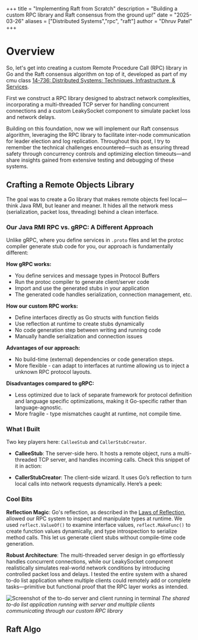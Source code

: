 +++
title = "Implementing Raft from Scratch"
description = "Building a custom RPC library and Raft consensus from the ground up!"
date = "2025-03-26"
aliases = ["Distributed Systems","rpc", "raft"]
author = "Dhruv Patel"
+++

# Overview

So, let's get into creating a custom Remote Procedure Call (RPC) library in Go and the Raft consensus algorithm on top of it, developed as part of my cmu class [14-736: Distributed Systems: Techniques, Infrastructure, & Services](https://mews.sv.cmu.edu/teaching/14736/).

First we construct a RPC library designed to abstract network complexities, incorporating a multi-threaded TCP server for handling concurrent connections and a custom LeakySocket component to simulate packet loss and network delays.

Building on this foundation, now we will implement our Raft consensus algorithm, leveraging the RPC library to facilitate inter-node communication for leader election and log replication. Throughout this post, I try to remember the technical challenges encountered—such as ensuring thread safety through concurrency controls and optimizing election timeouts—and share insights gained from extensive testing and debugging of these systems.

## Crafting a Remote Objects Library

The goal was to create a Go library that makes remote objects feel local—think Java RMI, but leaner and meaner. It hides all the network mess (serialization, packet loss, threading) behind a clean interface.

### Our Java RMI RPC vs. gRPC: A Different Approach

Unlike gRPC, where you define services in `.proto` files and let the protoc compiler generate stub code for you, our approach is fundamentally different:

**How gRPC works:**

- You define services and message types in Protocol Buffers
- Run the protoc compiler to generate client/server code
- Import and use the generated stubs in your application
- The generated code handles serialization, connection management, etc.

**How our custom RPC works:**

- Define interfaces directly as Go structs with function fields
- Use reflection at runtime to create stubs dynamically
- No code generation step between writing and running code
- Manually handle serialization and connection issues

**Advantages of our approach:**

- No build-time (external) dependencies or code generation steps.
- More flexible - can adapt to interfaces at runtime allowing us to inject a unknown RPC protocol layouts.

**Disadvantages compared to gRPC:**

- Less optimized due to lack of separate framework for protocol definition and language specific optimizations, making it Go-specific rather than language-agnostic.
- More fragile - type mismatches caught at runtime, not compile time.

### What I Built

Two key players here: `CalleeStub` and `CallerStubCreator`.

- **CalleeStub**: The server-side hero. It hosts a remote object, runs a multi-threaded TCP server, and handles incoming calls. Check this snippet of it in action:

- **CallerStubCreator**: The client-side wizard. It uses Go’s reflection to turn local calls into network requests dynamically. Here’s a peek:

### Cool Bits

**Reflection Magic**: Go's reflection, as described in the [Laws of Reflection](https://go.dev/blog/laws-of-reflection), allowed our RPC system to inspect and manipulate types at runtime. We used `reflect.ValueOf()` to examine interface values, `reflect.MakeFunc()` to create function values dynamically, and type introspection to serialize method calls. This let us generate client stubs without compile-time code generation. 

**Robust Architecture**: The multi-threaded server design in go effortlessly handles concurrent connections, while our LeakySocket component realistically simulates real-world network conditions by introducing controlled packet loss and delays. I tested the entire system with a shared to-do list application where multiple clients could remotely add or complete tasks—primitive but functional proof that the RPC layer works as intended.

![Screenshot of the to-do server and client running in terminal](/blog/example.png)
*The shared to-do list application running with server and multiple clients communicating through our custom RPC library*


## Raft Algo